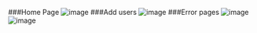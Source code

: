 ###Home Page
![image](https://github.com/SametAydinhan/react-projects/assets/93541408/b3ec3ac7-f112-446a-85da-7e35bd1138c5)
###Add users
![image](https://github.com/SametAydinhan/react-projects/assets/93541408/cb647df3-60ab-45f5-aae4-286dc29b24fe)
###Error pages
![image](https://github.com/SametAydinhan/react-projects/assets/93541408/90c6d989-c600-4e15-bd8d-95f3fb82d569)
![image](https://github.com/SametAydinhan/react-projects/assets/93541408/0be874cd-627a-44e8-9787-8e34a860d940)

